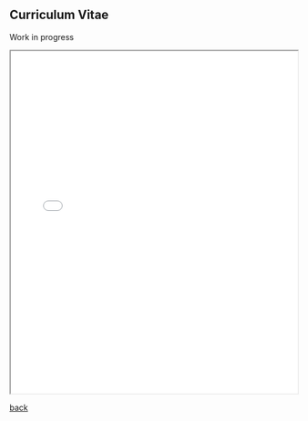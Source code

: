## Curriculum Vitae

Work in progress


<iframe src="/assets/img/CV.pdf" width="100%" height="600px">
  This browser does not support PDFs. Please download the PDF to view it: <a href="/assets/docs/myfile.pdf">Download PDF</a>.
</iframe>


[back](./)

